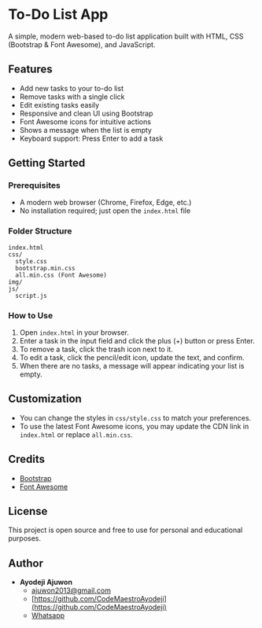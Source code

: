 # To-Do List App

A simple, modern web-based to-do list application built with HTML, CSS (Bootstrap & Font Awesome), and JavaScript.

## Features

- Add new tasks to your to-do list
- Remove tasks with a single click
- Edit existing tasks easily
- Responsive and clean UI using Bootstrap
- Font Awesome icons for intuitive actions
- Shows a message when the list is empty
- Keyboard support: Press Enter to add a task

## Getting Started

### Prerequisites
- A modern web browser (Chrome, Firefox, Edge, etc.)
- No installation required; just open the `index.html` file

### Folder Structure
```
index.html
css/
  style.css
  bootstrap.min.css
  all.min.css (Font Awesome)
img/
js/
  script.js
```

### How to Use
1. Open `index.html` in your browser.
2. Enter a task in the input field and click the plus (+) button or press Enter.
3. To remove a task, click the trash icon next to it.
4. To edit a task, click the pencil/edit icon, update the text, and confirm.
5. When there are no tasks, a message will appear indicating your list is empty.

## Customization
- You can change the styles in `css/style.css` to match your preferences.
- To use the latest Font Awesome icons, you may update the CDN link in `index.html` or replace `all.min.css`.

## Credits
- [Bootstrap](https://getbootstrap.com/)
- [Font Awesome](https://fontawesome.com/)

## License
This project is open source and free to use for personal and educational purposes.

## Author

- **Ayodeji Ajuwon**  
  - [ajuwon2013@gmail.com](ajuwon2013@gmail.com)  
  - [https://github.com/CodeMaestroAyodeji](https://github.com/CodeMaestroAyodeji)
  - [Whatsapp](https://wa.me/+2348024052433)